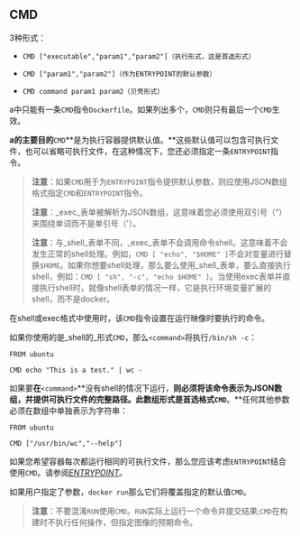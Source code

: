 ## CMD

3种形式：

* `CMD ["executable","param1","param2"]（执行形式，这是首选形式）`

* `CMD ["param1","param2"]（作为ENTRYPOINT的默认参数）`

* `CMD command param1 param2（贝壳形式）`

a中只能有一条`CMD`指令`Dockerfile`。如果列出多个，`CMD`则只有最后一个`CMD`生效。

**a的主要目的**`CMD`**是为执行容器提供默认值。**这些默认值可以包含可执行文件，也可以省略可执行文件，在这种情况下，您还必须指定一条`ENTRYPOINT`指令。

> **注意**：如果`CMD`用于为`ENTRYPOINT`指令提供默认参数，则应使用JSON数组格式指定`CMD`和`ENTRYPOINT`指令。
>
> **注意**：_exec_表单被解析为JSON数组，这意味着您必须使用双引号（“）来围绕单词而不是单引号（'）。
>
> **注意**：与_shell_表单不同，_exec_表单不会调用命令shell。这意味着不会发生正常的shell处理。例如，`CMD [ "echo", "$HOME" ]`不会对变量进行替换`$HOME`。如果你想要shell处理，那么要么使用_shell_表单，要么直接执行shell，例如：`CMD [ "sh", "-c", "echo $HOME" ]`。当使用exec表单并直接执行shell时，就像shell表单的情况一样，它是执行环境变量扩展的shell，而不是docker。

在shell或exec格式中使用时，该`CMD`指令设置在运行映像时要执行的命令。

如果你使用的是_shell的_形式`CMD`，那么`<command>`将执行`/bin/sh -c`：

```
FROM ubuntu

CMD echo "This is a test." | wc -
```

如果要**在**`<command>`**没有shell的情况下运行，**则必须将该命令表示为JSON数组，并提供可执行文件的完整路径。**此数组形式是首选格式**`CMD`**。**任何其他参数必须在数组中单独表示为字符串：

```
FROM ubuntu

CMD ["/usr/bin/wc","--help"]
```

如果您希望容器每次都运行相同的可执行文件，那么您应该考虑`ENTRYPOINT`结合使用`CMD`。请参阅[_ENTRYPOINT_](https://docs.docker.com/engine/reference/builder/#entrypoint)。

如果用户指定了参数，`docker run`那么它们将覆盖指定的默认值`CMD`。

> **注意**：不要混淆`RUN`使用`CMD`。`RUN`实际上运行一个命令并提交结果;`CMD`在构建时不执行任何操作，但指定图像的预期命令。



